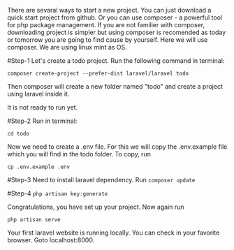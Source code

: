 There are sevaral ways to start a new project. You can just download a quick start project from github. Or you can use composer - a powerful tool for php package management.
If you are not familier with composer, downloading project is simpler but using composer is recomended as today or tomorrow you are going to find cause by yourself. Here we will use composer. We are using linux mint as OS.

#Step-1
Let's create a todo project. Run the following command in terminal:

`composer create-project --prefer-dist laravel/laravel todo`

Then composer will create a new folder named "todo" and create a project using laravel inside it.

It is not ready to run yet.

#Step-2
Run in terminal: 

`cd todo`

Now we need to create a .env file. For this we will copy the .env.example file which you will find in the todo folder. To copy, run

`cp .env.example .env`

#Step-3
Need to install laravel dependency. Run 
`composer update`

#Step-4
`php artisan key:generate`

Congratulations, you have set up your project. Now again run

`php artisan serve`

Your first laravel website is running locally.
You can check in your favorite browser. Goto localhost:8000.